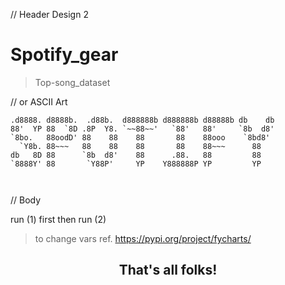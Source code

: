 // Header Design 2

# Spotify_gear
> Top-song_dataset

// or ASCII Art

```
.d8888. d8888b.  .d88b.  d888888b d888888b d88888b db    db      
88'  YP 88  `8D .8P  Y8. `~~88~~'   `88'   88'     `8b  d8'      
`8bo.   88oodD' 88    88    88       88    88ooo    `8bd8'       
  `Y8b. 88~~~   88    88    88       88    88~~~      88         
db   8D 88      `8b  d8'    88      .88.   88         88         
`8888Y' 88       `Y88P'     YP    Y888888P YP         YP         
                                                              
                                                         
 ```


// Body

run (1) first then run (2)
> to change vars ref.
>     https://pypi.org/project/fycharts/


<h2 align="center"> That's all folks!</h2>
